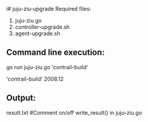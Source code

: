 i# juju-ziu-upgrade
Required files:
1. juju-ziu.go
2. controller-upgrade.sh
3. agent-upgrade.sh


Command line execution:
-----------------------
go run juju-ziu.go 'contrail-build'

'contrail-build'
 2008.12 
 
 Output:
 -------
 result.txt
 #Comment on/off write_result() in juju-ziu.go
